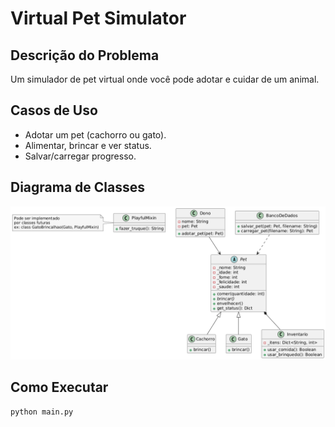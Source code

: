 # Virtual Pet Simulator  

## Descrição do Problema  
Um simulador de pet virtual onde você pode adotar e cuidar de um animal.  

## Casos de Uso  
- Adotar um pet (cachorro ou gato).  
- Alimentar, brincar e ver status.  
- Salvar/carregar progresso.  

## Diagrama de Classes  
![Diagrama de Classes](diagrama_classes.png)  

## Como Executar  
```bash
python main.py
